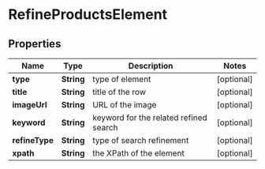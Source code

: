 

# RefineProductsElement


## Properties

| Name | Type | Description | Notes |
|------------ | ------------- | ------------- | -------------|
|**type** | **String** | type of element |  [optional] |
|**title** | **String** | title of the row |  [optional] |
|**imageUrl** | **String** | URL of the image |  [optional] |
|**keyword** | **String** | keyword for the related refined search |  [optional] |
|**refineType** | **String** | type of search refinement |  [optional] |
|**xpath** | **String** | the XPath of the element |  [optional] |



